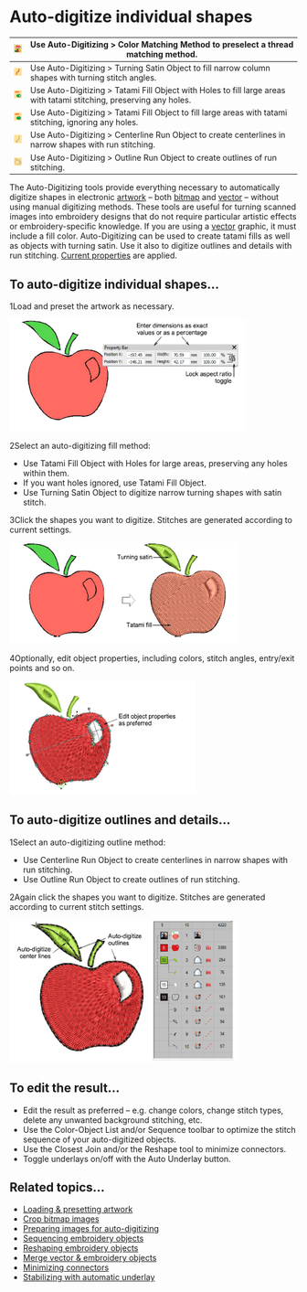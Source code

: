 # Auto-digitize individual shapes

| ![MatchToPalette00062.png](assets/MatchToPalette00062.png)                 | Use Auto-Digitizing > Color Matching Method to preselect a thread matching method.                                   |
| -------------------------------------------------------------------------- | -------------------------------------------------------------------------------------------------------------------- |
| ![TurningSatin.png](assets/TurningSatin.png)                               | Use Auto-Digitizing > Turning Satin Object to fill narrow column shapes with turning stitch angles.                  |
| ![TatamiFill.png](assets/TatamiFill.png)                                   | Use Auto-Digitizing > Tatami Fill Object with Holes to fill large areas with tatami stitching, preserving any holes. |
| ![TatamiFillWithoutHoles00063.png](assets/TatamiFillWithoutHoles00063.png) | Use Auto-Digitizing > Tatami Fill Object to fill large areas with tatami stitching, ignoring any holes.              |
| ![PickoutRun.png](assets/PickoutRun.png)                                   | Use Auto-Digitizing > Centerline Run Object to create centerlines in narrow shapes with run stitching.               |
| ![OutlineRun.png](assets/OutlineRun.png)                                   | Use Auto-Digitizing > Outline Run Object to create outlines of run stitching.                                        |

The Auto-Digitizing tools provide everything necessary to automatically digitize shapes in electronic [artwork](../../glossary/glossary) – both [bitmap](../../glossary/glossary) and [vector](../../glossary/glossary) – without using manual digitizing methods. These tools are useful for turning scanned images into embroidery designs that do not require particular artistic effects or embroidery-specific knowledge. If you are using a [vector](../../glossary/glossary) graphic, it must include a fill color. Auto-Digitizing can be used to create tatami fills as well as objects with turning satin. Use it also to digitize outlines and details with run stitching. [Current properties](../../glossary/glossary) are applied.

## To auto-digitize individual shapes...

1Load and preset the artwork as necessary.

![PropertyBar.png](assets/PropertyBar.png)

2Select an auto-digitizing fill method:

- Use Tatami Fill Object with Holes for large areas, preserving any holes within them.
- If you want holes ignored, use Tatami Fill Object.
- Use Turning Satin Object to digitize narrow turning shapes with satin stitch.

3Click the shapes you want to digitize. Stitches are generated according to current settings.

![AutoDigitizeBitmap2.png](assets/AutoDigitizeBitmap2.png)

4Optionally, edit object properties, including colors, stitch angles, entry/exit points and so on.

![AutoDigitizeBitmap3.png](assets/AutoDigitizeBitmap3.png)

## To auto-digitize outlines and details...

1Select an auto-digitizing outline method:

- Use Centerline Run Object to create centerlines in narrow shapes with run stitching.
- Use Outline Run Object to create outlines of run stitching.

2Again click the shapes you want to digitize. Stitches are generated according to current stitch settings.

![AutoDigitizeBitmap4.png](assets/AutoDigitizeBitmap4.png)

## To edit the result...

- Edit the result as preferred – e.g. change colors, change stitch types, delete any unwanted background stitching, etc.
- Use the Color-Object List and/or Sequence toolbar to optimize the stitch sequence of your auto-digitized objects.
- Use the Closest Join and/or the Reshape tool to minimize connectors.
- Toggle underlays on/off with the Auto Underlay button.

## Related topics...

- [Loading & presetting artwork](Loading_presetting_artwork)
- [Crop bitmap images](../bitmaps/Crop_bitmap_images)
- [Preparing images for auto-digitizing](../bitmaps/Preparing_images_for_auto-digitizing)
- [Sequencing embroidery objects](../../Modifying/combine/Sequencing_embroidery_objects)
- [Reshaping embroidery objects](../../Modifying/reshape/Reshaping_embroidery_objects)
- [Merge vector & embroidery objects](../../Modifying/reshape/Merge_vector_embroidery_objects)
- [Minimizing connectors](../../Quality/connectors/Minimizing_connectors)
- [Stabilizing with automatic underlay](../../Quality/underlays/Stabilizing_with_automatic_underlay)
